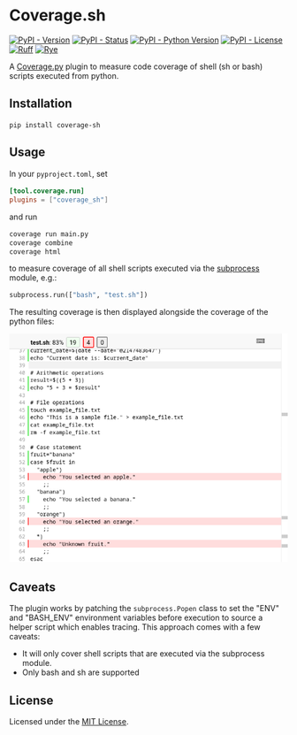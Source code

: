 # Coverage.sh

[![PyPI - Version](https://img.shields.io/pypi/v/coverage-sh?color=blue)](https://pypi.org/project/coverage-sh/)
[![PyPI - Status](https://img.shields.io/pypi/status/coverage-sh)](https://github.com/lackhove/coverage-sh/blob/main/pyproject.toml)
[![PyPI - Python Version](https://img.shields.io/pypi/pyversions/coverage-sh)](https://github.com/lackhove/coverage-sh/blob/main/pyproject.toml)
[![PyPI - License](https://img.shields.io/pypi/l/coverage-sh)](https://github.com/lackhove/coverage-sh/blob/main/LICENSE.txt)
[![Ruff](https://img.shields.io/endpoint?url=https://raw.githubusercontent.com/astral-sh/ruff/main/assets/badge/v2.json)](https://github.com/astral-sh/ruff)
[![Rye](https://img.shields.io/endpoint?url=https://raw.githubusercontent.com/mitsuhiko/rye/main/artwork/badge.json)](https://rye-up.com)

A  [Coverage.py](https://github.com/nedbat/coveragepy) plugin to measure code coverage of shell (sh or bash) scripts
executed from python.

## Installation

```shell
pip install coverage-sh
```

## Usage

In your `pyproject.toml`, set

```toml
[tool.coverage.run]
plugins = ["coverage_sh"]
```

and run

```shell
coverage run main.py
coverage combine
coverage html
```

to measure coverage of all shell scripts executed via
the [subprocess](https://docs.python.org/3/library/subprocess.html) module, e.g.:

```python
subprocess.run(["bash", "test.sh"])
```

The resulting coverage is then displayed alongside the coverage of the python files:

![coverage.sh report screenshot](doc/media/screenshot_html-report.png)

## Caveats

The plugin works by patching the `subprocess.Popen` class to set the "ENV" and "BASH_ENV" environment variables before
execution to source a helper script which enables tracing. This approach comes with a few caveats:

- It will only cover shell scripts that are executed via the subprocess module.
- Only bash and sh are supported

## License

Licensed under the [MIT License](LICENSE.txt).
